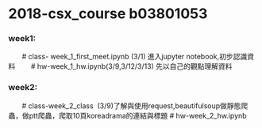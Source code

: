 # 2018-csx_course b03801053
### week1: 
        # class- week_1_first_meet.ipynb (3/1) 進入jupyter notebook,初步認識資料
        # hw-week_1_hw.ipynb(3/9,3/12/3/13) 先以自己的觀點理解資料
### week2:
        # class-week_2_class  (3/9)了解與使用request,beautifulsoup做靜態爬蟲，做ptt爬蟲，爬取10頁koreadrama的連結與標題
        # hw-week_2_hw.ipynb
